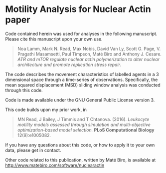 # Motility Analysis for Nuclear Actin paper

Code contained herein was used for analyses in the following manuscript.
Please cite this manuscript upon your own use.

> Noa Lamm, Mark N. Read, Max Nobis, David Van Ly, Scott G. Page, V. Pragathi Masamsetti, Paul Timpson, Maté Biro and Anthony J. Cesare. 
*ATR and mTOR regulate nuclear actin polymerization to alter nuclear architecture and promote replication stress repair.*

The code describes the movement characteristics of labelled agents in a 3 dimensional space through a time-series of observations.
Specifically, the mean squared displacement (MSD) sliding window analysis was conducted through this code. 

Code is made available under the GNU General Public License version 3.

This code builds upon my prior work, in

> MN Read, J Bailey, J Timmis and T Chtanova. (2016). 
*Leukocyte motility models assessed through simulation and multi-objective optimization-based model selection.*
**PLoS Computational Biology** 12(9):e1005082.

If you have any questions about this code, or how to apply it to your own data, please get in contact.

Other code related to this publication, written by Maté Biro, is available at http://www.matebiro.com/software/nuclearactin
